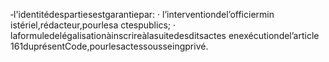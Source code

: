 ‐l'identitédespartiesestgarantiepar:
· l’interventiondel’officiermin istériel,rédacteur,pourlesa ctespublics;
· laformuledelégalisationàinscrireàlasuitedesditsactes enexécutiondel’article
161duprésentCode,pourlesactessousseingprivé.